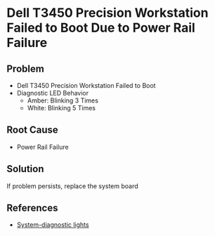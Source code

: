 # Dell T3450 Precision Workstation Failed to Boot Due to Power Rail Failure

## Problem
* Dell T3450 Precision Workstation Failed to Boot
* Diagnostic LED Behavior
  * Amber: Blinking 3 Times
  * White: Blinking 5 Times

## Root Cause
* Power Rail Failure

## Solution
If problem persists, replace the system board

## References
* [System-diagnostic lights](https://www.dell.com/support/manuals/zh-cn/precision-3450-workstation/prec_3450_sm/%E7%B3%BB%E7%BB%9F%E8%AF%8A%E6%96%AD%E6%8C%87%E7%A4%BA%E7%81%AF?guid=guid-07853ede-4844-43b1-8f55-6d1a070dd898&lang=en-us)
